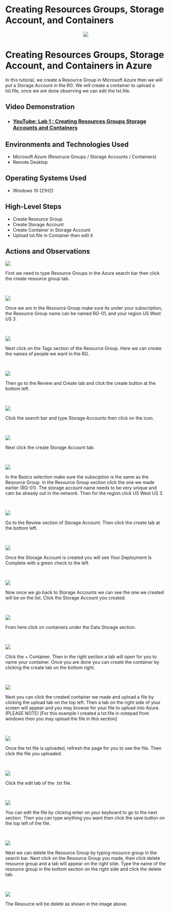 # Creating Resources Groups, Storage Account, and Containers
<p align="center">
<img src="https://github.com/Jacobvillagomez1/Creating-Resources-Groups-Storage-Accounts-and-Containers/assets/143027686/76848602-0ddb-4e2d-8ad3-cc987b43c172"/>
</p>

<h1>Creating Resources Groups, Storage Account, and Containers in Azure</h1>
In this tutorial, we create a Resource Group in Microsoft Azure then we will put a Storage Account in the RG. We will create a container to upload a txt.file, once we are done observing we can edit the txt.file. <br />


<h2>Video Demonstration</h2>

- ### [YouTube: Lab 1 : Creating Resources Groups Storage Accounts and Containers](https://youtu.be/CRi-_34rD-Y)

<h2>Environments and Technologies Used</h2>

- Microsoft Azure (Resoruce Groups / Storage Accounts / Containers)
- Remote Desktop 


<h2>Operating Systems Used </h2>

- Windows 10 (21H2)

<h2>High-Level Steps</h2>

- Create Resource Group
- Create Storage Account
- Create Container in Storage Account
- Upload txt.file in Container then edit it

<h2>Actions and Observations</h2>

<p>
<img src="https://github.com/Jacobvillagomez1/Creating-Resources-Groups-Storage-Accounts-and-Containers/assets/143027686/7d4b9bf6-474d-41e8-b189-c3e6d017f5f2"/>
</p>
<p>
First we need to type Resource Groups in the Azure search bar then click the create resource group tab.
</p>
<br />

<p>
<img src="https://github.com/Jacobvillagomez1/Creating-Resources-Groups-Storage-Accounts-and-Containers/assets/143027686/45b556ff-eb52-43aa-a484-b3dc796f29a8"/>
</p>
<p>
Once we are in the Resource Group make sure its under your subscription, the Resource Group name can be named RG-01, and your region US West US 3.
</p>
<br />

<p>
<img src="https://github.com/Jacobvillagomez1/Creating-Resources-Groups-Storage-Accounts-and-Containers/assets/143027686/352f0dbe-1a39-40bb-9264-4bd99432aa86"/>
</p>
<p>
Next click on the Tags section of the Resource Group. Here we can create the names of people we want in the RG. 
</p>
<br />

<p>
<img src="https://github.com/Jacobvillagomez1/Creating-Resources-Groups-Storage-Accounts-and-Containers/assets/143027686/4d4a9eda-e189-4c8a-81d9-b3dded1ced44"/>
</p>
<p>
Then go to the Review and Create tab and click the create button at the bottom left.
</p>
<br />

<p>
<img src="https://github.com/Jacobvillagomez1/Creating-Resources-Groups-Storage-Accounts-and-Containers/assets/143027686/5ff5bb34-8167-4c6b-85aa-11aaa589882e"/>
</p>
<p>
Click the search bar and type Storage Accounts then click on the icon.
</p>
<br />

<p>
<img src="https://github.com/Jacobvillagomez1/Creating-Resources-Groups-Storage-Accounts-and-Containers/assets/143027686/80f877fc-308b-48ae-a200-c845e4c346a9"/>
</p>
<p>
Next click the create Storage Account tab.
</p>
<br />

<p>
<img src="https://github.com/Jacobvillagomez1/Creating-Resources-Groups-Storage-Accounts-and-Containers/assets/143027686/524d9fd4-5c08-4709-8ede-4010d911ffbc"/>
</p>
<p>
In the Basics selection make sure the subsciption is the same as the Resource Group. In the Resource Group section click the one we made earlier (RG-01). The storage account name needs to be very unique and catn be already out in the network. Then for the region click US West US 3.
</p>
<br />

<p>
<img src="https://github.com/Jacobvillagomez1/Creating-Resources-Groups-Storage-Accounts-and-Containers/assets/143027686/6ebd205e-8395-45c7-8b5f-a682dcfff312"/>
</p>
<p>
Go to the Review section of Storage Account. Then click the create tab at the bottom left.
</p>
<br />

<p>
<img src="https://github.com/Jacobvillagomez1/Creating-Resources-Groups-Storage-Accounts-and-Containers/assets/143027686/3f56d4aa-ab13-48aa-b9d8-7a1e061b808f"/>
</p>
<p>
Once the Storage Account is created you will see Your Deployment Is Complete with a green check to the left.
</p>
<br />

<p>
<img src="https://github.com/Jacobvillagomez1/Creating-Resources-Groups-Storage-Accounts-and-Containers/assets/143027686/4f631413-64be-4ad8-8cb1-0f7778c19bfb"/>
</p>
<p>
Now once we go back to Storage Accounts we can see the one we created will be on the list. Click the Storage Account you created.
</p>
<br />

<p>
<img src="https://github.com/Jacobvillagomez1/Creating-Resources-Groups-Storage-Accounts-and-Containers/assets/143027686/9e388bf4-46f4-416c-b0e0-83be04670c08"/>
</p>
<p>
From here click on containers under the Data Storage section.
</p>
<br />

<p>
<img src="https://github.com/Jacobvillagomez1/Creating-Resources-Groups-Storage-Accounts-and-Containers/assets/143027686/b17e88e9-e5cc-467a-992c-af691f38c649"/>
</p>
<p>
Click the + Container. Then in the right section a tab will open for you to name your container. Once you are done you can create the container by clicking the create tab on the bottom right. 
</p>
<br />

<p>
<img src="https://github.com/Jacobvillagomez1/Creating-Resources-Groups-Storage-Accounts-and-Containers/assets/143027686/7a2428c8-8b5c-4f85-be50-de3c25094259"/>
</p>
<p>
Next you can click the created container we made and upload a file by clicking the upload tab on the top left. Then a tab on the right side of your screen will appear and you may browse for your file to upload into Azure. (PLEASE NOTE) [For this example I created a txt.file in notepad from windows then you may upload the file in this section] 
</p>
<br />

<p>
<img src="https://github.com/Jacobvillagomez1/Creating-Resources-Groups-Storage-Accounts-and-Containers/assets/143027686/291f4601-4e5c-4658-8fec-1dcfa10da14e"/>
</p>
<p>
Once the txt file is uploaded, refresh the page for you to see the file. Then click the file you uploaded.
</p>
<br />

<p>
<img src="https://github.com/Jacobvillagomez1/Creating-Resources-Groups-Storage-Accounts-and-Containers/assets/143027686/91f7d0e3-89a4-46ac-8908-e9a87156f82f"/>
</p>
<p>
Click the edit tab of the .txt file.
</p>
<br />

<p>
<img src="https://github.com/Jacobvillagomez1/Creating-Resources-Groups-Storage-Accounts-and-Containers/assets/143027686/655bb25d-0cd5-4916-9524-718a0ece1554"/>
</p>
<p>
You can edit the file by clicking enter on your keyboard to go to the next section. Then you can type anything you want then click the save button on the top left of the file.
</p>
<br />

<p>
<img src="https://github.com/Jacobvillagomez1/Creating-Resources-Groups-Storage-Accounts-and-Containers/assets/143027686/5a35c182-0403-4c12-abf5-2ba32a8ee9ab"/>
</p>
<p>
Next we can delete the Resource Group by typing resource group in the search bar. Next click on the Resource Group you made, then click delete resource group and a tab will appear on the right side. Type the name of the resource group in the bottom section on the right side and click the delete tab.
</p>
<br />


<p>
<img src="https://github.com/Jacobvillagomez1/Creating-Resources-Groups-Storage-Accounts-and-Containers/assets/143027686/842b7c28-d10d-4400-b3ef-abccb9e2082f"/>
</p>
<p>
The Resource will be delete as shown in the image above.
</p>
<br />
